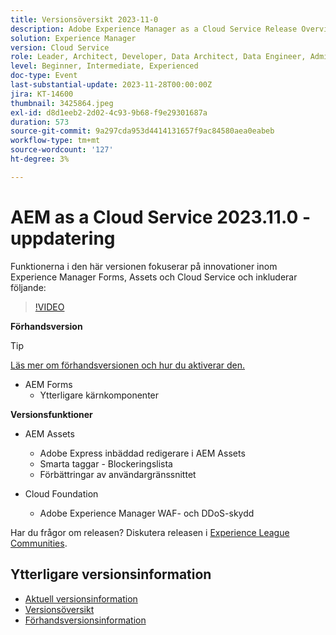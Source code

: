 ```yaml
---
title: Versionsöversikt 2023-11-0
description: Adobe Experience Manager as a Cloud Service Release Overview Video 2023.11.0, som innehåller funktioner för Experience Manager Forms, Assets och Cloud Service
solution: Experience Manager
version: Cloud Service
role: Leader, Architect, Developer, Data Architect, Data Engineer, Admin, User
level: Beginner, Intermediate, Experienced
doc-type: Event
last-substantial-update: 2023-11-28T00:00:00Z
jira: KT-14600
thumbnail: 3425864.jpeg
exl-id: d8d1eeb2-2d02-4c93-9b68-f9e29301687a
duration: 573
source-git-commit: 9a297cda953d4414131657f9ac84580aea0eabeb
workflow-type: tm+mt
source-wordcount: '127'
ht-degree: 3%

---
```


# AEM as a Cloud Service 2023.11.0 - uppdatering

Funktionerna i den här versionen fokuserar på innovationer inom Experience Manager Forms, Assets och Cloud Service och inkluderar följande:

>[!VIDEO](https://video.tv.adobe.com/v/3425864/?learn=on)

**Förhandsversion**

>[!TIP]
>
>[Läs mer om förhandsversionen och hur du aktiverar den.](https://experienceleague.adobe.com/docs/experience-manager-cloud-service/content/release-notes/prerelease.html)

* AEM Forms
   * Ytterligare kärnkomponenter

**Versionsfunktioner**

* AEM Assets
   * Adobe Express inbäddad redigerare i AEM Assets
   * Smarta taggar - Blockeringslista
   * Förbättringar av användargränssnittet

* Cloud Foundation
   * Adobe Experience Manager WAF- och DDoS-skydd

Har du frågor om releasen?  Diskutera releasen i [Experience League Communities](https://adobe.ly/3uBHk1D).

## Ytterligare versionsinformation

* [Aktuell versionsinformation](https://experienceleague.adobe.com/docs/experience-manager-cloud-service/content/release-notes/home.html)
* [Versionsöversikt](https://experienceleague.adobe.com/docs/experience-manager-release-information/aem-release-updates/update-releases-roadmap.html)
* [Förhandsversionsinformation](https://experienceleague.adobe.com/docs/experience-manager-cloud-service/content/release-notes/prerelease.html)
